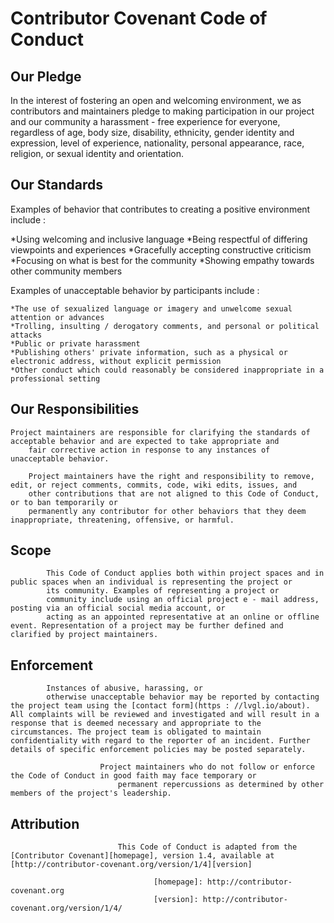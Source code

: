 # Contributor Covenant Code of Conduct

## Our Pledge

In the interest of fostering an open and welcoming environment, we as contributors and maintainers pledge to making participation in our project and
our community a harassment - free experience for everyone, regardless of age, body size, disability, ethnicity, gender identity and
expression, level of experience, nationality, personal appearance, race, religion, or sexual identity and orientation.

## Our Standards

Examples of behavior that contributes to creating a positive environment include :

*Using welcoming and inclusive language
*Being respectful of differing viewpoints and experiences
*Gracefully accepting constructive criticism
*Focusing on what is best for the community
	*Showing empathy towards other community members

Examples of unacceptable behavior by participants include :

	*The use of sexualized language or imagery and unwelcome sexual attention or advances
	*Trolling, insulting / derogatory comments, and personal or political attacks
	*Public or private harassment
	*Publishing others' private information, such as a physical or electronic address, without explicit permission
	*Other conduct which could reasonably be considered inappropriate in a professional setting

## Our Responsibilities

	Project maintainers are responsible for clarifying the standards of acceptable behavior and are expected to take appropriate and
		fair corrective action in response to any instances of unacceptable behavior.

		Project maintainers have the right and responsibility to remove, edit, or reject comments, commits, code, wiki edits, issues, and
		other contributions that are not aligned to this Code of Conduct, or to ban temporarily or
		permanently any contributor for other behaviors that they deem inappropriate, threatening, offensive, or harmful.

## Scope

			This Code of Conduct applies both within project spaces and in public spaces when an individual is representing the project or
			its community. Examples of representing a project or
			community include using an official project e - mail address, posting via an official social media account, or
			acting as an appointed representative at an online or offline event. Representation of a project may be further defined and clarified by project maintainers.

## Enforcement

			Instances of abusive, harassing, or
			otherwise unacceptable behavior may be reported by contacting the project team using the [contact form](https : //lvgl.io/about). All complaints will be reviewed and investigated and will result in a response that is deemed necessary and appropriate to the circumstances. The project team is obligated to maintain confidentiality with regard to the reporter of an incident. Further details of specific enforcement policies may be posted separately.

						Project maintainers who do not follow or enforce the Code of Conduct in good faith may face temporary or
							permanent repercussions as determined by other members of the project's leadership.

## Attribution

							This Code of Conduct is adapted from the [Contributor Covenant][homepage], version 1.4, available at [http://contributor-covenant.org/version/1/4][version]

									[homepage]: http://contributor-covenant.org
									[version]: http://contributor-covenant.org/version/1/4/
